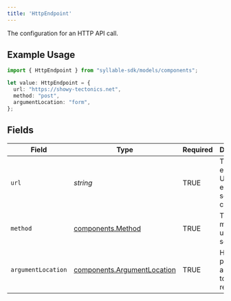 ```yaml
---
title: 'HttpEndpoint'
---
```


The configuration for an HTTP API call.

## Example Usage

```typescript
import { HttpEndpoint } from "syllable-sdk/models/components";

let value: HttpEndpoint = {
  url: "https://showy-tectonics.net",
  method: "post",
  argumentLocation: "form",
};
```

## Fields

| Field                                                                      | Type                                                                       | Required                                                                   | Description                                                                |
| -------------------------------------------------------------------------- | -------------------------------------------------------------------------- | -------------------------------------------------------------------------- | -------------------------------------------------------------------------- |
| `url`                                                                      | *string*                                                                   | TRUE                                                         | The endpoint URL of the external service to call.                          |
| `method`                                                                   | [components.Method](/sdk-docs/models/components/method)                     | TRUE                                                         | The HTTP method to use for the service call.                               |
| `argumentLocation`                                                         | [components.ArgumentLocation](/sdk-docs/models/components/argumentlocation) | TRUE                                                         | How to pass the arguments to the request.                                  |